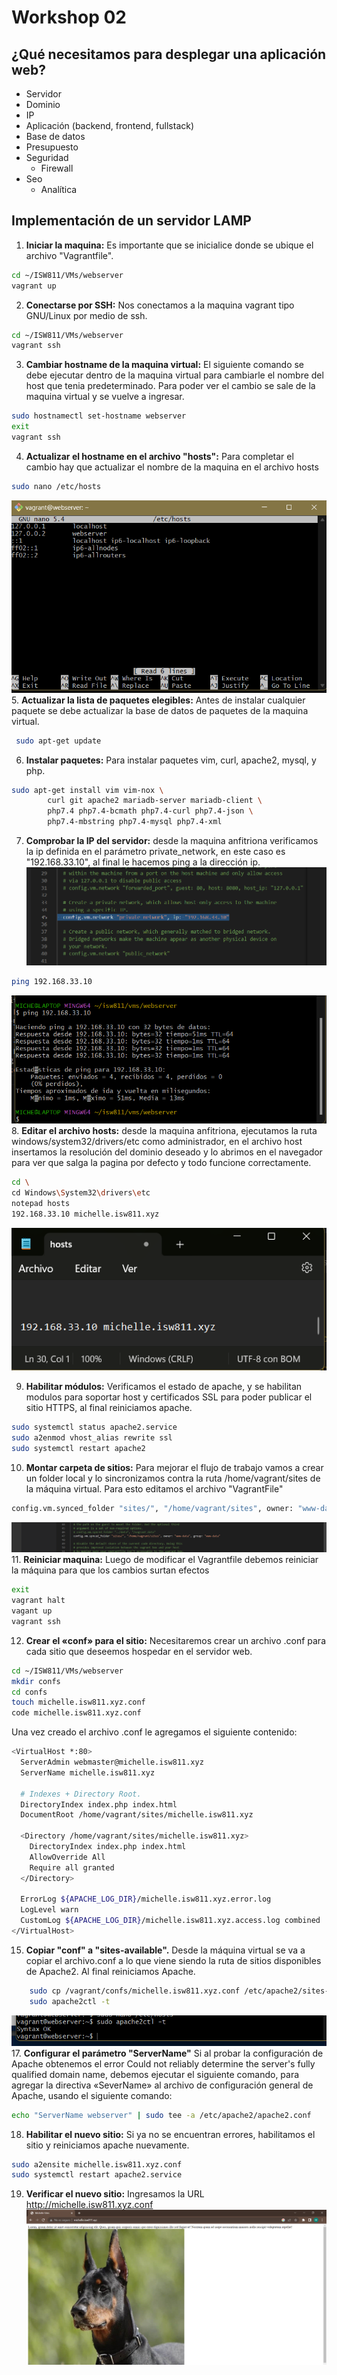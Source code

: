 # Workshop 02

## ¿Qué necesitamos para desplegar una aplicación web?

- Servidor 
- Dominio 
- IP
- Aplicación (backend, frontend, fullstack)
- Base de datos 
- Presupuesto 
- Seguridad 
    - Firewall
- Seo 
    - Analítica 

## Implementación de un servidor LAMP

1. **Iniciar la maquina:** Es importante que se inicialice donde se ubique el archivo "Vagrantfile".
```bash
cd ~/ISW811/VMs/webserver
vagrant up 
```
2. **Conectarse por SSH:** Nos conectamos a la maquina vagrant tipo GNU/Linux por medio de ssh. 
```bash
cd ~/ISW811/VMs/webserver
vagrant ssh
```
3. **Cambiar hostname de la maquina virtual:** El siguiente comando se debe ejecutar dentro de la maquina virtual para cambiarle el nombre del host que tenia predeterminado. Para poder ver el cambio se sale de la maquina virtual y se vuelve a ingresar.
```bash
sudo hostnamectl set-hostname webserver
exit
vagrant ssh
```
4. **Actualizar el hostname en el archivo "hosts":** Para completar el cambio hay que actualizar el nombre de la maquina en el archivo hosts
```bash
sudo nano /etc/hosts
```
 ![image archivo hosts](./images/archivo%20hosts.png "Archivo hosts")
 5. **Actualizar la lista de paquetes elegibles:** Antes de instalar cualquier paquete se debe actualizar la base de datos de paquetes de la maquina virtual. 
```bash
 sudo apt-get update
```
6. **Instalar paquetes:** Para instalar paquetes vim, curl, apache2, mysql, y php. 
```bash
sudo apt-get install vim vim-nox \
        curl git apache2 mariadb-server mariadb-client \
        php7.4 php7.4-bcmath php7.4-curl php7.4-json \
        php7.4-mbstring php7.4-mysql php7.4-xml
```
7. **Comprobar la IP del servidor:** desde la maquina anfitriona verificamos la ip definida en el parámetro private_network, en este caso es "192.168.33.10", al final le hacemos ping a la dirección ip. 
 ![image private network](./images/private%20network.png "private network")
 ```bash
ping 192.168.33.10
```
 ![image ping ip](./images/ping%20ip.png "ping")
 8. **Editar el archivo hosts:** desde la maquina anfitriona, ejecutamos la ruta windows/system32/drivers/etc como administrador, en el archivo host insertamos la
resolución del dominio deseado y lo abrimos en el navegador para ver que salga la pagina por defecto y todo funcione correctamente.
```bash
cd \
cd Windows\System32\drivers\etc
notepad hosts
192.168.33.10 michelle.isw811.xyz 
```
 ![image dominio](./images/dominio%20hosts.png "dominio")

9. **Habilitar módulos:** Verificamos el estado de apache, y se habilitan modulos para soportar host y certificados SSL para poder publicar el sitio HTTPS, al final reiniciamos apache.  
 ```bash
sudo systemctl status apache2.service
sudo a2enmod vhost_alias rewrite ssl
sudo systemctl restart apache2 
```
10. **Montar carpeta de sitios:** Para mejorar el flujo de trabajo vamos a crear un folder local y lo sincronizamos contra la ruta /home/vagrant/sites de la máquina virtual. Para esto editamos el archivo "VagrantFile"
 ```bash
config.vm.synced_folder "sites/", "/home/vagrant/sites", owner: "www-data", group: "www-data"
```
 ![image sites](./images/vagrant%20sites.png "sites")
 11. **Reiniciar maquina:** Luego de modificar el Vagrantfile debemos reiniciar la máquina para que los cambios surtan efectos
 ```bash
exit
vagrant halt
vagant up
vagrant ssh
```
12. **Crear el «conf» para el sitio:** Necesitaremos crear un archivo .conf para cada sitio que deseemos hospedar en el servidor web.
```bash
cd ~/ISW811/VMs/webserver
mkdir confs
cd confs
touch michelle.isw811.xyz.conf
code michelle.isw811.xyz.conf
```
Una vez creado el archivo .conf le agregamos el siguiente contenido: 
```bash
<VirtualHost *:80>
  ServerAdmin webmaster@michelle.isw811.xyz
  ServerName michelle.isw811.xyz

  # Indexes + Directory Root.
  DirectoryIndex index.php index.html
  DocumentRoot /home/vagrant/sites/michelle.isw811.xyz

  <Directory /home/vagrant/sites/michelle.isw811.xyz>
    DirectoryIndex index.php index.html
    AllowOverride All
    Require all granted
  </Directory>

  ErrorLog ${APACHE_LOG_DIR}/michelle.isw811.xyz.error.log
  LogLevel warn
  CustomLog ${APACHE_LOG_DIR}/michelle.isw811.xyz.access.log combined
</VirtualHost>
```
15. **Copiar "conf" a "sites-available".** Desde la máquina virtual se va a copiar el archivo.conf a lo que viene siendo la ruta de sitios disponibles de Apache2. Al final reiniciamos Apache.
```bash
    sudo cp /vagrant/confs/michelle.isw811.xyz.conf /etc/apache2/sites-available
    sudo apache2ctl -t
```
 ![image status](./images/syntax%20ok.png "status")
 17. **Configurar el parámetro "ServerName"** Si al probar la configuración de Apache obtenemos el error Could not reliably determine the server's fully qualified domain name, debemos ejecutar el siguiente comando, para agregar la directiva «SeverName» al archivo de configuración general de Apache, usando el siguiente comando:
```bash
echo "ServerName webserver" | sudo tee -a /etc/apache2/apache2.conf
```
18. **Habilitar el nuevo sitio:** Si ya no se encuentran errores, habilitamos el sitio y reiniciamos apache nuevamente. 
```bash
sudo a2ensite michelle.isw811.xyz.conf
sudo systemctl restart apache2.service
```
19. **Verificar el nuevo sitio:** Ingresamos la URL http://michelle.isw811.xyz.conf
 ![image website](./images/final%20site.png "website")